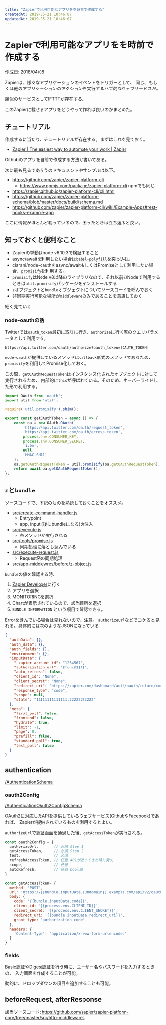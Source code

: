 ```yaml
---
title: "Zapierで利用可能なアプリをを時前で作成する"
createdAt: 2019-05-21 10:46:07
updatedAt: 2019-05-21 10:46:07
---
```


# Zapierで利用可能なアプリをを時前で作成する

<p id="created_at">作成日: <time dateTime="2018-04-08T16:00">2018/04/08</time></p>

Zapierは、様々なアプリケーションのイベントをトリガーとして、
同じ、もしくは他のアプリケーションのアクションを実行するハブ的なウェブサービスだ。

類似のサービスとしてIFTTTが存在する。

このZapierに載せるアプリをどうやって作れば良いのかまとめた。


## チュートリアル

作成するに当たり、チュートリアルが存在する。まずはこれを見ておく。

- [Zapier | The easiest way to automate your work | Zapier](https://zapier.com/developer/start/introduction)

Githubのアプリを自前で作成する方法が書いてある。

次に最も見るであろうのドキュメントやサンプルは以下。

- <https://github.com/zapier/zapier-platform-cli>
  - <https://www.npmjs.com/package/zapier-platform-cli> npmでも同じ
- <https://zapier.github.io/zapier-platform-cli/cli.html>
- <https://github.com/zapier/zapier-platform-schema/blob/master/docs/build/schema.md>
- <https://github.com/zapier/zapier-platform-cli/wiki/Example-Apps#rest-hooks-example-app>

ここに情報がほとんど載っているので、困ったときは立ち返ると良い。

## 知っておくと便利なこと

- Zapierの挙動はnode v6.10.3で検証すること
- async/awaitを利用したい場合は[`babel-polyfill`](https://babeljs.io/docs/usage/polyfill/)を突っ込む。
- [ciaranj/node-oauth](https://github.com/ciaranj/node-oauth)をasync/awaitもしくはPromiseとして利用したい場合、[`promisify`](https://nodejs.org/dist/latest-v8.x/docs/api/util.html#util_util_promisify_original)を利用する。
- `promisify`はNode v8以降のライブラリなので、それ以前のNodeで利用するときは`util.promisify`パッケージをインストールする
- `z`オブジェクトと`bundle`オブジェクトについてソースコードを呼んでおく
- 非同期実行可能な場所が`middleware`のみであることを意識しておく

細く見ていく

### node-oauthの話

Twitterでは`oauth_token`最初に取りに行き、`authorize`に行く際のクエリパラメータとして利用する。

```
https://api.twitter.com/oauth/authorize?oauth_token=[OAUTH_TOKEN]
```

`node-oauth`が提供しているメソッドは`callback`形式のメソッドであるため、
`promisify`を利用してPromise化しておく。

この際、`getOAuthRequestToken`はインスタンス化されたオブジェクトに対して実行されるため、
内部的に`this`が呼ばれている。そのため、オーバーライドした形で利用する。

```js
import OAuth from 'oauth';
import util from 'util';

require('util.promisify').shim();

export const getOAuthToken = async () => {
    const oa = new OAuth.OAuth(
        'https://api.twitter.com/oauth/request_token',
        'https://api.twitter.com/oauth/access_token',
        process.env.CONSUMER_KEY,
        process.env.CONSUMER_SECRET,
        '1.0A',
        null,
        'HMAC-SHA1'
    );
    oa.getOAuthRequestToken = util.promisify(oa.getOAuthRequestToken); // override
    return await oa.getOAuthRequestToken();
};
```


## `z`と`bundle`

ソースコードで、下記のものを熟読しておくことをオススメ。

- [src/create-command-handler.js](https://github.com/zapier/zapier-platform-core/blob/master/src/create-command-handler.js)
  - Entrypoint
  - app, input (後にbundleになる)の注入
- [src/execute.js](https://github.com/zapier/zapier-platform-core/blob/master/src/execute.js)
  - 各メソッドが実行される
- [src/tools/promise.js](https://github.com/zapier/zapier-platform-core/blob/master/src/tools/promise.js)
  - 同期処理に落とし込んでいる
- [src/execute-request.js](https://github.com/zapier/zapier-platform-core/blob/master/src/execute-request.js)
  - Request系の同期処理
- [src/app-middlewres/before/z-object.js](https://github.com/zapier/zapier-platform-core/blob/master/src/app-middlewares/before/z-object.js)

`bundle`の値を確認する時、

1. [Zapier Developer](https://zapier.com/developer)に行く
1. アプリを選択
1. MONITORINGを選択
1. Chartが表示されているので、該当箇所を選択
1. `BUNDLE INFORMATION` という項目で確認できる。

Errorを含んでいる場合は見れないので、注意。
`authorizeUrl`などでコケると見れる。具体的には次のようなJSONになっている

```json
{
  "authData": {},
  "auth_data": {},
  "auth_fields": {},
  "environment": {},
  "inputData": {
    "_zapier_account_id": "1234567",
    "authorization_url": "$func$2$f$",
    "auto_refresh": false,
    "client_id": "None",
    "client_secret": "None",
    "redirect_uri": "https://zapier.com/dashboard/auth/oauth/return/xxxxxxxxxxx/",
    "response_type": "code",
    "scope": null,
    "state": "11111111111111.22222222222"
  },
  "meta": {
    "first_poll": false,
    "frontend": false,
    "hydrate": true,
    "limit": -1,
    "page": 0,
    "prefill": false,
    "standard_poll": true,
    "test_poll": false
  }
}
```

## authentication

[/AuthenticationSchema](https://github.com/zapier/zapier-platform-schema/blob/master/docs/build/schema.md#authenticationschema)

### oauth2Config

[/AuthenticationOAuth2ConfigSchema](https://github.com/zapier/zapier-platform-schema/blob/master/docs/build/schema.md#authenticationoauth2configschema)


OAuth2に対応したAPIを提供しているウェブサービス(GithubやFacebook)であれば、
Zapierが提供されているものを利用するとよい。

`authorizeUrl`で認証画面を通過した後、`getAccessToken`が実行される。


```js
const oauth2Config = {
  authorizeUrl,       // 必須 Step 1
  getAccessToken,     // 必須 Step 2
  test,               // 必須
  refreshAccessToken, // 任意 401が返ってきた時に発火
  scope,              // 任意 
  autoRefresh,        // 任意 bool値
}
```

```js
const getAccessToken= {
  method: 'POST',
  url: 'https://{{bundle.inputData.subdomain}}.example.com/api/v2/oauth2/token',
  body: {
    code: '{{bundle.inputData.code}}',
    client_id: '{{process.env.CLIENT_ID}}',
    client_secret: '{{process.env.CLIENT_SECRET}}',
    redirect_uri: '{{bundle.inputData.redirect_uri}}',
    grant_type: 'authorization_code'
  },
  headers: {
    'Content-Type': 'application/x-www-form-urlencoded'
  }
}
```

### fields

Basic認証やDigest認証を行う時に、ユーザー名やパスワードを入力するときの、
入力画面を作成することが可能。

動的に、ドロップダウンの項目を追加することも可能。


## beforeRequest, afterResponse

該当ソースコード: <https://github.com/zapier/zapier-platform-core/tree/master/src/http-middlewares>

